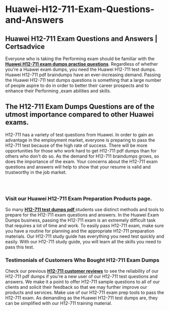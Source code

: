 # Huawei-H12-711-Exam-Questions-and-Answers
<h2><strong>Huawei H12-711 Exam Questions and Answers | Certsadvice</strong></h2> <p>Everyone who is taking the Performing exam should be familiar with the <a href="http://www.certsadvice.com/huawei/h12-711-practice-questions"><strong>Huawei H12-711 exam dumps practise questions</strong></a>. Regardless of whether you&#39;re a Huawei exam dumps, you need the Huawei H12-711 test dumps. Huawei H12-711 pdf braindumps have an ever-increasing demand. Passing the Huawei H12-711 test dumps questions is something that a large number of people aspire to do in order to better their career prospects and to enhance their Performing ,exam abilities and skills.</p> <h2><strong>The H12-711 Exam Dumps Questions are of the utmost importance compared to other Huawei exams.</strong></h2> <p>H12-711 has a variety of test questions from Huawei. In order to gain an advantage in the employment market, everyone is preparing to pass the H12-711 test because of the high rate of success. There will be more opportunities for those who work hard to get H12-711 pdf dumps than for others who don&#39;t do so. As the demand for H12-711 braindumps grows, so does the importance of the exam. Your concerns about the H12-711 exam questions and answers will help to show that your resume is valid and trustworthy in the job market.</p> <p><a href="http://www.certsadvice.com/huawei/h12-711-practice-questions" style="display: block; padding: 1em 0; text-align: center; "><img alt="" src="https://1.bp.blogspot.com/-RUOr8Wn-CRk/YUYAxC8kcHI/AAAAAAAAAnw/F7BbdI3tw8QDj5z8iX0vQAioQzKiUxduwCLcBGAsYHQ/s0/unnamed.jpg" /></a></p> <h3><strong>Visit our Huawei H12-711 Exam Preparation Products page.</strong></h3> <p>So many <a href="http://www.certsadvice.com/huawei/h12-711-practice-questions"><strong>H12-711 test dumps pdf </strong></a>students use distinct methods and tools to prepare for the H12-711 exam questions and answers. In the Huawei Exam Dumps business, passing the H12-711 exam is an extremely difficult task that requires a lot of time and work. To easily pass H12-711 exam, make sure you have a routine for planning and the appropriate H12-711 preparation materials. Our H12-711 study guide has everything you need test quickly and easily. With our H12-711 study guide, you will learn all the skills you need to pass this test.</p> <h3><strong>Testimonials of Customers Who Bought H12-711 Exam Dumps</strong></h3> <p>Check our previous <a href="http://www.certsadvice.com/huawei/h12-711-practice-questions"><strong>H12-711 customer reviews</strong></a> to see the reliability of our H12-711 pdf dumps if you&#39;re a new user of our H12-711 test questions and answers. We make it a point to offer H12-711 sample questions to all of our clients and solicit their feedback so that we may further improve our products and services. Make use of our H12-711 exam prep tools to pass the H12-711 exam. As demanding as the Huawei H12-711 test dumps are, they can be simplified with our H12-711 training material.</p>
